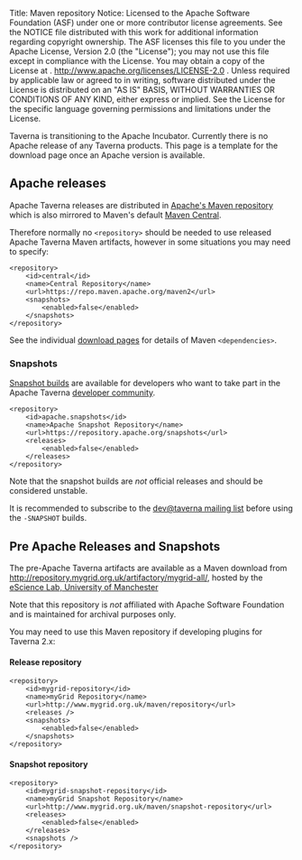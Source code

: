 Title:     Maven repository
Notice:    Licensed to the Apache Software Foundation (ASF) under one
           or more contributor license agreements.  See the NOTICE file
           distributed with this work for additional information
           regarding copyright ownership.  The ASF licenses this file
           to you under the Apache License, Version 2.0 (the
           "License"); you may not use this file except in compliance
           with the License.  You may obtain a copy of the License at
           .
             http://www.apache.org/licenses/LICENSE-2.0
           .
           Unless required by applicable law or agreed to in writing,
           software distributed under the License is distributed on an
           "AS IS" BASIS, WITHOUT WARRANTIES OR CONDITIONS OF ANY
           KIND, either express or implied.  See the License for the
           specific language governing permissions and limitations
           under the License.

<div class="alert alert-info" role="alert"><p><span class="glyphicon glyphicon-info-sign" aria-hidden="true"></span>
Taverna is transitioning to the Apache Incubator.
Currently there is no Apache release of any Taverna products.
This page is a template for the download page once an Apache version is available.
</div>

## Apache releases

Apache Taverna releases are distributed in
[Apache's Maven repository](https://repository.apache.org/content/repositories/releases/org/apache/taverna/language/)
which is also mirrored to Maven's default
[Maven Central](https://repo.maven.apache.org/maven2/org/apache/taverna/).

Therefore normally no `<repository>` should be needed to use
released Apache Taverna Maven artifacts, however in some situations you may
need to specify:

    <repository>
        <id>central</id>
        <name>Central Repository</name>
        <url>https://repo.maven.apache.org/maven2</url>
        <snapshots>
            <enabled>false</enabled>
        </snapshots>      
    </repository>

See the individual [download pages](/download) for details of
Maven `<dependencies>`.

### Snapshots

[Snapshot builds](/download/code/#snapshot-builds) are available for developers
who want to take part in the Apache Taverna
[developer community](http://taverna.incubator.apache.org/community/).

    <repository>
        <id>apache.snapshots</id>
        <name>Apache Snapshot Repository</name>
        <url>https://repository.apache.org/snapshots</url>
        <releases>
            <enabled>false</enabled>
        </releases>
    </repository>

Note that the snapshot builds are _not_ official releases and should be
considered unstable.

It is recommended to subscribe to the
[dev@taverna mailing list](/community/lists#devtaverna)
before using the `-SNAPSHOT` builds.

## Pre Apache Releases and Snapshots

The pre-Apache Taverna artifacts are available as a Maven download from
  <http://repository.mygrid.org.uk/artifactory/mygrid-all/>,
hosted by the [eScience Lab, University of Manchester](http://www.esciencelab.org.uk/)

Note that this repository is _not_ affiliated with Apache Software Foundation
and is maintained for archival purposes only.

You may need to use this Maven repository if developing plugins for Taverna 2.x:

#### Release repository

    <repository>
        <id>mygrid-repository</id>
        <name>myGrid Repository</name>
        <url>http://www.mygrid.org.uk/maven/repository</url>
        <releases />
        <snapshots>
            <enabled>false</enabled>
        </snapshots>
    </repository>

#### Snapshot repository

    <repository>
        <id>mygrid-snapshot-repository</id>
        <name>myGrid Snapshot Repository</name>
        <url>http://www.mygrid.org.uk/maven/snapshot-repository</url>
        <releases>
            <enabled>false</enabled>
        </releases>
        <snapshots />
    </repository>
